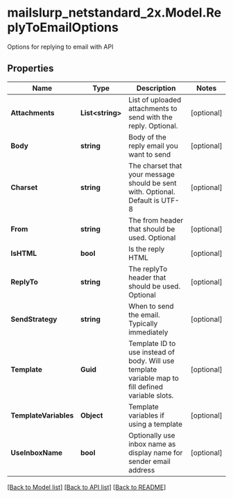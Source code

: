 # mailslurp_netstandard_2x.Model.ReplyToEmailOptions
Options for replying to email with API

## Properties

Name | Type | Description | Notes
------------ | ------------- | ------------- | -------------
**Attachments** | **List&lt;string&gt;** | List of uploaded attachments to send with the reply. Optional. | [optional] 
**Body** | **string** | Body of the reply email you want to send | [optional] 
**Charset** | **string** | The charset that your message should be sent with. Optional. Default is UTF-8 | [optional] 
**From** | **string** | The from header that should be used. Optional | [optional] 
**IsHTML** | **bool** | Is the reply HTML | [optional] 
**ReplyTo** | **string** | The replyTo header that should be used. Optional | [optional] 
**SendStrategy** | **string** | When to send the email. Typically immediately | [optional] 
**Template** | **Guid** | Template ID to use instead of body. Will use template variable map to fill defined variable slots. | [optional] 
**TemplateVariables** | **Object** | Template variables if using a template | [optional] 
**UseInboxName** | **bool** | Optionally use inbox name as display name for sender email address | [optional] 

[[Back to Model list]](../README#documentation-for-models) [[Back to API list]](../README#documentation-for-api-endpoints) [[Back to README]](../README)

